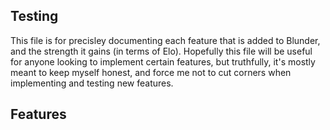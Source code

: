 Testing
-------

This file is for precisley documenting each feature that is added to Blunder, and the strength
it gains (in terms of Elo). Hopefully this file will be useful for anyone looking to implement certain features, but truthfully, it's mostly meant to keep myself honest, and force me not to cut corners when implementing and testing new features.

Features
--------